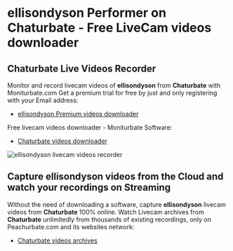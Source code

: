 # ellisondyson Performer on Chaturbate - Free LiveCam videos downloader

## Chaturbate Live Videos Recorder

Monitor and record livecam videos of **ellisondyson** from **Chaturbate** with Moniturbate.com
Get a premium trial for free by just and only registering with your Email address:
* [ellisondyson Premium videos downloader](https://moniturbate.com/request-demo-licence-key.html)

Free livecam videos downloader - Moniturbate Software:
* [Chaturbate videos downloader](https://moniturbate.com/moniturbate-download-software.html)

![ellisondyson livecam videos recorder](https://peachurnet.com/templates/moniturbate-software.png)


## Capture ellisondyson videos from the Cloud and watch your recordings on Streaming

Without the need of downloading a software, capture **ellisondyson** livecam videos from **Chaturbate** 100% online.
Watch Livecam archives from **Chaturbate** unlimitedly from thousands of existing recordings, only on Peachurbate.com and its websites network:
* [Chaturbate videos archives](https://peachurnet.com/)